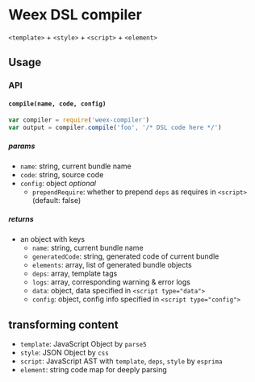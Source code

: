 # Weex DSL compiler

`<template>` + `<style>` + `<script>` + `<element>`

## Usage

### API

#### `compile(name, code, config)`

```javascript
var compiler = require('weex-compiler')
var output = compiler.compile('foo', '/* DSL code here */')
```

##### params

- `name`: string, current bundle name
- `code`: string, source code
- `config`: object *optional*
    * `prependRequire`: whether to prepend `deps` as requires in `<script>` (default: false)

##### returns

- an object with keys
    * `name`: string, current bundle name
    * `generatedCode`: string, generated code of current bundle
    * `elements`: array, list of generated bundle objects
    * `deps`: array, template tags
    * `logs`: array, corresponding warning & error logs
    * `data`: object, data specified in `<script type="data">`
    * `config`: object, config info specified in `<script type="config">`

## transforming content

- `template`: JavaScript Object by `parse5`
- `style`: JSON Object by `css`
- `script`: JavaScript AST with `template`, `deps`, `style` by `esprima`
- `element`: string code map for deeply parsing
